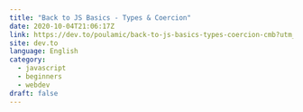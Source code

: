 ```yaml
---
title: "Back to JS Basics - Types & Coercion"
date: 2020-10-04T21:06:17Z
link: https://dev.to/poulamic/back-to-js-basics-types-coercion-cmb?utm_medium=RSS&utm_source=news.12bit.vn
site: dev.to
language: English
category:
  - javascript
  - beginners
  - webdev
draft: false
---
```

